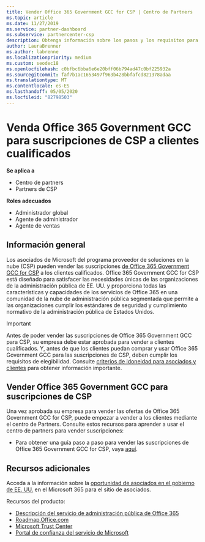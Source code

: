 ```yaml
---
title: Vender Office 365 Government GCC for CSP | Centro de Partners
ms.topic: article
ms.date: 11/27/2019
ms.service: partner-dashboard
ms.subservice: partnercenter-csp
description: Obtenga información sobre los pasos y los requisitos para vender suscripciones a Office 365 Government GCC for CSP a usuarios o contratistas de la administración pública de Estados Unidos.
author: LauraBrenner
ms.author: labrenne
ms.localizationpriority: medium
ms.custom: seodec18
ms.openlocfilehash: c0bfbc6bba6e6e20bff06b794ad47c0bf225932a
ms.sourcegitcommit: faf7b1ac1653497f963b428bbfafcd821378adaa
ms.translationtype: MT
ms.contentlocale: es-ES
ms.lasthandoff: 05/05/2020
ms.locfileid: "82798503"
---
```

# <a name="sell-office-365-government-gcc-for-csp-subscriptions-to-qualified-customers"></a>Venda Office 365 Government GCC para suscripciones de CSP a clientes cualificados

**Se aplica a**

-  Centro de partners
-  Partners de CSP

**Roles adecuados**

- Administrador global
- Agente de administrador
- Agente de ventas

## <a name="overview"></a>Información general

Los asociados de Microsoft del programa proveedor de soluciones en la nube (CSP) pueden vender las suscripciones [de Office 365 Government GCC for CSP](https://www.microsoft.com/microsoft-365/partners/governmentforCSP) a los clientes calificados. Office 365 Government GCC for CSP está diseñado para satisfacer las necesidades únicas de las organizaciones de la administración pública de EE. UU. y proporciona todas las características y capacidades de los servicios de Office 365 en una comunidad de la nube de administración pública segmentada que permite a las organizaciones cumplir los estándares de seguridad y cumplimiento normativo de la administración pública de Estados Unidos. 

>[!IMPORTANT] 
>Antes de poder vender las suscripciones de Office 365 Government GCC para CSP, su empresa debe estar aprobada para vender a clientes cualificados. Y, antes de que los clientes puedan comprar y usar Office 365 Government GCC para las suscripciones de CSP, deben cumplir los requisitos de elegibilidad. Consulte [criterios de idoneidad para asociados y clientes](csp-gcc-validate.md) para obtener información importante.


## <a name="sell-office-365-government-gcc-for-csp-subscriptions"></a>Vender Office 365 Government GCC para suscripciones de CSP

Una vez aprobada su empresa para vender las ofertas de Office 365 Government GCC for CSP, puede empezar a vender a los clientes mediante el centro de Partners. Consulte estos recursos para aprender a usar el centro de partners para vender suscripciones: 

-   Para obtener una guía paso a paso para vender las suscripciones de Office 365 Government GCC for CSP, vaya [aquí](https://go.microsoft.com/fwlink/?linkid=2007323).  


## <a name="additional-resources"></a>Recursos adicionales

Acceda a la información sobre la [oportunidad de asociados en el gobierno de EE. UU.](https://www.microsoft.com/microsoft-365/partners/governmentforCSP) en el Microsoft 365 para el sitio de asociados.

Recursos del producto:

- [Descripción del servicio de administración pública de Office 365](https://technet.microsoft.com/library/mt774581.aspx)
- [Roadmap.Office.com](https://products.office.com/business/office-365-roadmap)
- [Microsoft Trust Center](https://www.microsoft.com/TrustCenter/)
- [Portal de confianza del servicio de Microsoft](https://aka.ms/STP)

